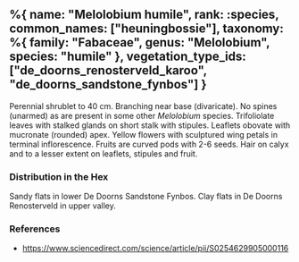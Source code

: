 %{
    name: "Melolobium humile",
    rank: :species,
    common_names: ["heuningbossie"],
    taxonomy: %{
        family: "Fabaceae",
        genus: "Melolobium",
        species: "humile"
    },
    vegetation_type_ids: ["de_doorns_renosterveld_karoo", "de_doorns_sandstone_fynbos"]
}
---

Perennial shrublet to 40 cm. Branching near base (divaricate). No spines (unarmed) as are present in some other *Melolobium* species. Trifoliolate leaves with stalked glands on short stalk with stipules. Leaflets obovate with mucronate (rounded) apex. Yellow flowers with sculptured wing petals in terminal inflorescence. Fruits are curved pods with 2-6 seeds. Hair on calyx and to a lesser extent on leaflets, stipules and fruit.

<!-- read more -->

### Distribution in the Hex

Sandy flats in lower De Doorns Sandstone Fynbos. Clay flats in De Doorns Renosterveld in upper valley.

### References

* https://www.sciencedirect.com/science/article/pii/S0254629905000116